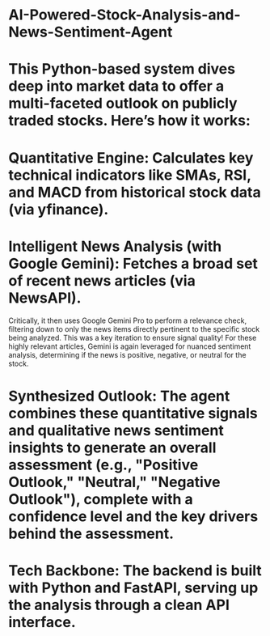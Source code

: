 # AI-Powered-Stock-Analysis-and-News-Sentiment-Agent

# This Python-based system dives deep into market data to offer a multi-faceted outlook on publicly traded stocks. Here’s how it works:

# Quantitative Engine: Calculates key technical indicators like SMAs, RSI, and MACD from historical stock data (via yfinance).

# Intelligent News Analysis (with Google Gemini): Fetches a broad set of recent news articles (via NewsAPI).
Critically, it then uses Google Gemini Pro to perform a relevance check, filtering down to only the news items directly pertinent to the specific stock being analyzed. This was a key iteration to ensure signal quality! For these highly relevant articles, Gemini is again leveraged for nuanced sentiment analysis, determining if the news is positive, negative, or neutral for the stock.

# Synthesized Outlook: The agent combines these quantitative signals and qualitative news sentiment insights to generate an overall assessment (e.g., "Positive Outlook," "Neutral," "Negative Outlook"), complete with a confidence level and the key drivers behind the assessment.

# Tech Backbone: The backend is built with Python and FastAPI, serving up the analysis through a clean API interface.
